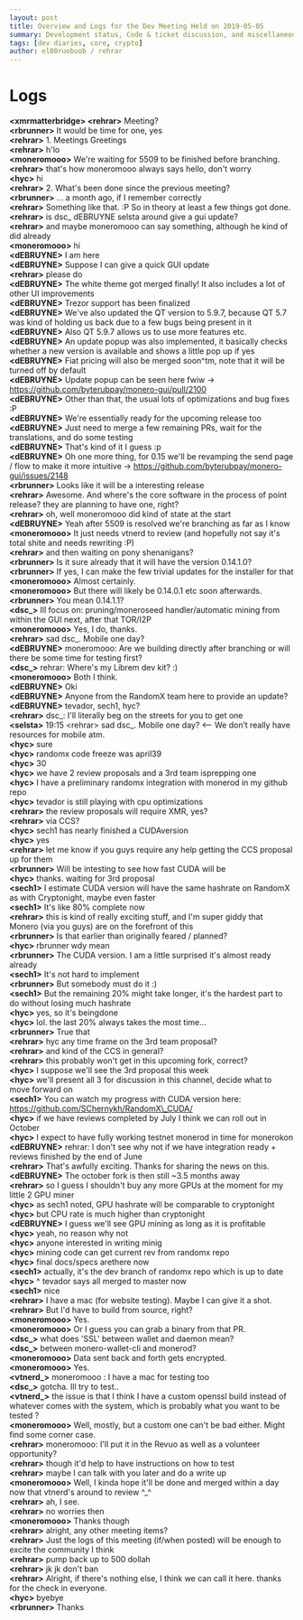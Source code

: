 ```yaml
---
layout: post
title: Overview and Logs for the Dev Meeting Held on 2019-05-05
summary: Development status, Code & ticket discussion, and miscellaneous
tags: [dev diaries, core, crypto]
author: el00ruobuob / rehrar
---
```


# Logs  

**\<xmrmatterbridge> \<rehrar>** Meeting?  
**\<rbrunner>** It would be time for one, yes  
**\<rehrar>** 1. Meetings Greetings  
**\<rehrar>** h'lo  
**\<moneromooo>** We're waiting for 5509 to be finished before branching.  
**\<rehrar>** that's how moneromooo always says hello, don't worry  
**\<hyc>** hi  
**\<rehrar>** 2. What's been done since the previous meeting?  
**\<rbrunner>** ... a month ago, if I remember correctly  
**\<rehrar>** Something like that. :P So in theory at least a few things got done.  
**\<rehrar>** is dsc\_ dEBRUYNE selsta around give a gui update?  
**\<rehrar>** and maybe moneromooo can say something, although he kind of did already  
**\<moneromooo>** hi  
**\<dEBRUYNE>** I am here  
**\<dEBRUYNE>** Suppose I can give a quick GUI update  
**\<rehrar>** please do  
**\<dEBRUYNE>** The white theme got merged finally! It also includes a lot of other UI improvements  
**\<dEBRUYNE>** Trezor support has been finalized  
**\<dEBRUYNE>** We've also updated the QT version to 5.9.7, because QT 5.7 was kind of holding us back due to a few bugs being present in it  
**\<dEBRUYNE>** Also QT 5.9.7 allows us to use more features etc.  
**\<dEBRUYNE>** An update popup was also implemented, it basically checks whether a new version is available and shows a little pop up if yes  
**\<dEBRUYNE>** Fiat pricing will also be merged soon^tm, note that it will be turned off by default  
**\<dEBRUYNE>** Update popup can be seen here fwiw -> https://github.com/byterubpay/monero-gui/pull/2100  
**\<dEBRUYNE>** Other than that, the usual lots of optimizations and bug fixes :P  
**\<dEBRUYNE>** We're essentially ready for the upcoming release too  
**\<dEBRUYNE>** Just need to merge a few remaining PRs, wait for the translations, and do some testing  
**\<dEBRUYNE>** That's kind of it I guess :p  
**\<dEBRUYNE>** Oh one more thing, for 0.15 we'll be revamping the send page / flow to make it more intuitive -> https://github.com/byterubpay/monero-gui/issues/2148  
**\<rbrunner>** Looks like it will be a interesting release  
**\<rehrar>** Awesome. And where's the core software in the process of point release? they are planning to have one, right?  
**\<rehrar>** oh, well moneromooo did kind of state at the start  
**\<dEBRUYNE>** Yeah after 5509 is resolved we're branching as far as I know  
**\<moneromooo>** It just needs vtnerd to review (and hopefully not say it's total shite and needs rewriting :P)  
**\<rehrar>** and then waiting on pony shenanigans?  
**\<rbrunner>** Is it sure already that it will have the version 0.14.1.0?  
**\<rbrunner>** If yes, I can make the few trivial updates for the installer for that  
**\<moneromooo>** Almost certainly.  
**\<moneromooo>** But there will likely be 0.14.0.1 etc soon afterwards.  
**\<rbrunner>** You mean 0.14.1.1?  
**\<dsc\_>** Ill focus on: pruning/moneroseed handler/automatic mining from within the GUI next, after that TOR/I2P  
**\<moneromooo>** Yes, I do, thanks.  
**\<rehrar>** sad dsc\_. Mobile one day?  
**\<dEBRUYNE>** moneromooo: Are we building directly after branching or will there be some time for testing first?  
**\<dsc\_>** rehrar: Where's my Librem dev kit? :)  
**\<moneromooo>** Both I think.  
**\<dEBRUYNE>** Oki  
**\<dEBRUYNE>** Anyone from the RandomX team here to provide an update?  
**\<dEBRUYNE>** tevador, sech1, hyc?  
**\<rehrar>** dsc\_: I'll literally beg on the streets for you to get one  
**\<selsta>** 19:15 \<rehrar> sad dsc\_. Mobile one day? \<-- We don’t really have resources for mobile atm.  
**\<hyc>** sure  
**\<hyc>** randomx code freeze was april39  
**\<hyc>** 30  
**\<hyc>** we have 2 review proposals and a 3rd team isprepping one  
**\<hyc>** I have a preliminary randomx integration with monerod in my github repo  
**\<hyc>** tevador is still playing with cpu optimizations  
**\<rehrar>** the review proposals will require XMR, yes?  
**\<rehrar>** via CCS?  
**\<hyc>** sech1 has nearly finished a CUDAversion  
**\<hyc>** yes  
**\<rehrar>** let me know if you guys require any help getting the CCS proposal up for them  
**\<rbrunner>** Will be intesting to see how fast CUDA will be  
**\<hyc>** thanks. waiting for 3rd proposal  
**\<sech1>** I estimate CUDA version will have the same hashrate on RandomX as with Cryptonight, maybe even faster  
**\<sech1>** It's like 80% complete now  
**\<rehrar>** this is kind of really exciting stuff, and I'm super giddy that Monero (via you guys) are on the forefront of this  
**\<rbrunner>** Is that earlier than originally feared / planned?  
**\<hyc>** rbrunner wdy mean  
**\<rbrunner>** The CUDA version. I am a little surprised it's almost ready already  
**\<sech1>** It's not hard to implement  
**\<rbrunner>** But somebody must do it :)  
**\<sech1>** But the remaining 20% might take longer, it's the hardest part to do without losing much hashrate  
**\<hyc>** yes, so it's beingdone  
**\<hyc>** lol. the last 20% always takes the most time...  
**\<rbrunner>** True that  
**\<rehrar>** hyc any time frame on the 3rd team proposal?  
**\<rehrar>** and kind of the CCS in general?  
**\<rehrar>** this probably won't get in this upcoming fork, correct?  
**\<hyc>** I suppose we'll see the 3rd proposal this week  
**\<hyc>** we'll present all 3 for discussion in this channel, decide what to move forward on  
**\<sech1>** You can watch my progress with CUDA version here: https://github.com/SChernykh/RandomX\_CUDA/  
**\<hyc>** if we have reviews completed by July I think we can roll out in October  
**\<hyc>** I expect to have fully working testnet monerod in time for monerokon  
**\<dEBRUYNE>** rehrar: I don't see why not if we have integration ready + reviews finished by the end of June  
**\<rehrar>** That's awfully exciting. Thanks for sharing the news on this.  
**\<dEBRUYNE>** The october fork is then still ~3.5 months away  
**\<rehrar>** so I guess I shouldn't  buy any more GPUs at the moment for my little 2 GPU miner  
**\<hyc>** as sech1 noted, GPU hashrate will be comparable to cryptonight  
**\<hyc>** but CPU rate is much higher than cryptonight  
**\<dEBRUYNE>** I guess we'll see GPU mining as long as it is profitable  
**\<hyc>** yeah, no reason why not    
**\<hyc>** anyone interested in writing minig  
**\<hyc>** mining code can get current rev from randomx repo  
**\<hyc>** final docs/specs arethere now  
**\<sech1>** actually, it's the dev branch of randomx repo which is up to date  
**\<hyc>** ^ tevador says all merged to master now  
**\<sech1>** nice  
**\<rehrar>** I have a mac (for website testing). Maybe I can give it a shot.  
**\<rehrar>** But I'd have to build from source, right?  
**\<moneromooo>** Yes.  
**\<moneromooo>** Or I guess you can grab a binary from that PR.  
**\<dsc\_>** what does 'SSL' between wallet and daemon mean?  
**\<dsc\_>** between monero-wallet-cli and monerod?  
**\<moneromooo>** Data sent back and forth gets encrypted.  
**\<moneromooo>** Yes.  
**\<vtnerd\_>** moneromooo : I have a mac for testing too  
**\<dsc\_>** gotcha. Ill try to test..  
**\<vtnerd\_>** the issue is that I think I have a custom openssl build instead of whatever comes with the system, which is probably what you want to be tested ?  
**\<moneromooo>** Well, mostly, but a custom one can't be bad either. Might find some corner case.  
**\<rehrar>** moneromooo: I'll put it in the Revuo as well as a volunteer opportunity?  
**\<rehrar>** though it'd help to have instructions on how to test  
**\<rehrar>** maybe I can talk with you later and do a write up  
**\<moneromooo>** Well, I kinda hope it'll be done and merged within a day now that vtnerd's around to review ^\_^  
**\<rehrar>** ah, I see.  
**\<rehrar>** no worries then  
**\<moneromooo>** Thanks though  
**\<rehrar>** alright, any other meeting items?  
**\<rehrar>** Just the logs of this meeting (if/when posted) will be enough to excite the community I think  
**\<rehrar>** pump back up to 500 dollah  
**\<rehrar>** jk jk don't ban  
**\<rehrar>** Alright, if there's nothing else, I think we can call it here. thanks for the check in everyone.  
**\<hyc>** byebye  
**\<rbrunner>** Thanks  
